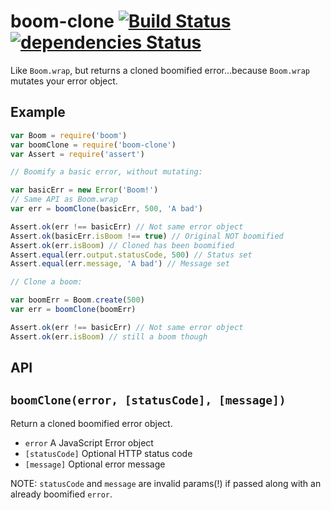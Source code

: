 # boom-clone [![Build Status](https://travis-ci.org/tableflip/boom-clone.svg?branch=master)](https://travis-ci.org/tableflip/boom-clone) [![dependencies Status](https://david-dm.org/tableflip/boom-clone/status.svg)](https://david-dm.org/tableflip/boom-clone)

Like `Boom.wrap`, but returns a cloned boomified error...because `Boom.wrap` mutates your error object.

## Example

```js
var Boom = require('boom')
var boomClone = require('boom-clone')
var Assert = require('assert')

// Boomify a basic error, without mutating:

var basicErr = new Error('Boom!')
// Same API as Boom.wrap
var err = boomClone(basicErr, 500, 'A bad')

Assert.ok(err !== basicErr) // Not same error object
Assert.ok(basicErr.isBoom !== true) // Original NOT boomified
Assert.ok(err.isBoom) // Cloned has been boomified
Assert.equal(err.output.statusCode, 500) // Status set
Assert.equal(err.message, 'A bad') // Message set

// Clone a boom:

var boomErr = Boom.create(500)
var err = boomClone(boomErr)

Assert.ok(err !== basicErr) // Not same error object
Assert.ok(err.isBoom) // still a boom though
```

## API

## `boomClone(error, [statusCode], [message])`

Return a cloned boomified error object.

* `error` A JavaScript Error object
* `[statusCode]` Optional HTTP status code
* `[message]` Optional error message

NOTE: `statusCode` and `message` are invalid params(!) if passed along with an already boomified `error`.
